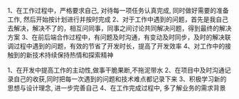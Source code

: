 1、在工作过程中，严格要求自己, 对待每一项任务认真完成, 同时做好需要的准备工作, 然后开始按计划进行并按时完成
2、对于工作中遇到的问题，首先是我自己去解决，解决不了的，相互问同事，同事之间讨论共同解决问题，得到最终的解决方案
3、在前后端合作过程中，有问题及时沟通，有变动及时同步，及时的解决联调过程中遇到的问题，有效的节省了开发时长，提高了开发效率
4、对工作中的接触到的新技术持续保持热情和探索精神


1、在开发中提高工作的主动性,做事干脆果断,不拖泥带水
2、在项目中及时沟通记录自己的收获,同时把每一次遇到的问题和技术难点都记录下来
3、积极学习新的思想与设计理念,  进一步完善自己
4、在工作完成过程中, 多了解业务的需求背景